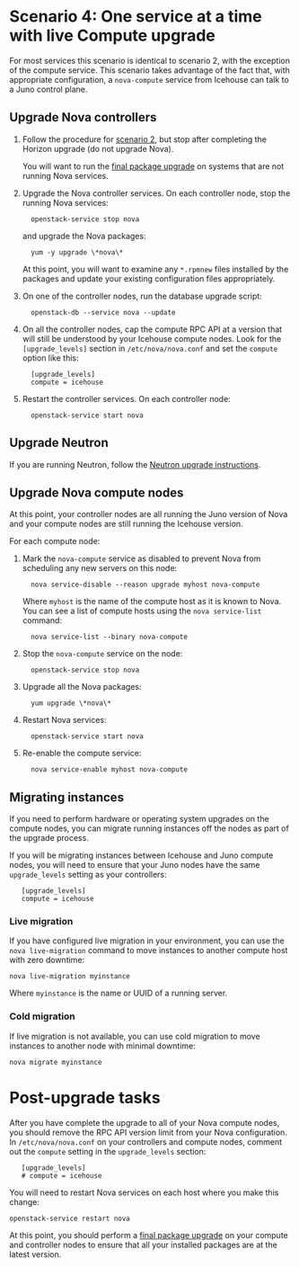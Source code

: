 # Scenario 4: One service at a time with live Compute upgrade

For most services this scenario is identical to scenario 2, with the
exception of the compute service.  This scenario takes advantage of
the fact that, with appropriate configuration, a `nova-compute`
service from Icehouse can talk to a Juno control plane.

## Upgrade Nova controllers

[s2]: upgrade-2.html
[final]: final-package-upgrade.html

1. Follow the procedure for [scenario 2][s2], but stop after completing
   the Horizon upgrade (do not upgrade Nova).

      You will want to run the [final package upgrade][final] on
      systems that are not running Nova services.

1. Upgrade the Nova controller services.  On each controller node,
   stop the running Nova services:

         openstack-service stop nova

     and upgrade the Nova packages:

         yum -y upgrade \*nova\*

     At this point, you will want to examine any `*.rpmnew` files
     installed by the packages and update your existing configuration
     files appropriately.

1. On one of the controller nodes, run the database upgrade script:

         openstack-db --service nova --update

1. On all the controller nodes, cap the compute RPC API at a version
   that will still be understood by your Icehouse compute nodes.  Look
   for the `[upgrade_levels]` section in `/etc/nova/nova.conf` and set
   the `compute` option like this:

         [upgrade_levels]
         compute = icehouse

1. Restart the controller services.  On each controller node:

         openstack-service start nova

## Upgrade Neutron

If you are running Neutron, follow the [Neutron upgrade
instructions][].

[neutron upgrade instructions]: upgrade-neutron.html

## Upgrade Nova compute nodes

At this point, your controller nodes are all running the Juno
version of Nova and your compute nodes are still running the Icehouse
version.

For each compute node:

1. Mark the `nova-compute` service as disabled to prevent Nova from
   scheduling any new servers on this node:

         nova service-disable --reason upgrade myhost nova-compute

     Where `myhost` is the name of the compute host as it is known to
     Nova.  You can see a list of compute hosts using the `nova
     service-list` command:

         nova service-list --binary nova-compute

1. Stop the `nova-compute` service on the node:

         openstack-service stop nova

1. Upgrade all the Nova packages:

         yum upgrade \*nova\*

1. Restart Nova services:

         openstack-service start nova

1. Re-enable the compute service:

         nova service-enable myhost nova-compute

## Migrating instances

If you need to perform hardware or operating system upgrades on the
compute nodes, you can migrate running instances off the nodes as part
of the upgrade process.

If you will be migrating instances between Icehouse and Juno compute
nodes, you will need to ensure that your Juno nodes have the same
`upgrade_levels` setting as your controllers:

       [upgrade_levels]
       compute = icehouse

### Live migration

If you have configured live migration in your environment, you can use
the `nova live-migration` command to move instances to another compute
host with zero downtime:

    nova live-migration myinstance

Where `myinstance` is the name or UUID of a running server.

### Cold migration

If live migration is not available, you can use cold migration to move
instances to another node with minimal downtime:

    nova migrate myinstance

# Post-upgrade tasks

After you have complete the upgrade to all of your Nova compute nodes,
you should remove the RPC API version limit from your Nova
configuration.  In `/etc/nova/nova.conf` on your controllers and
compute nodes, comment out the `compute` setting in the
`upgrade_levels` section:

       [upgrade_levels]
       # compute = icehouse

You will need to restart Nova services on each host where you make
this change:

    openstack-service restart nova

At this point, you should perform a [final package upgrade][final] on
your compute and controller nodes to ensure that all your installed
packages are at the latest version.

